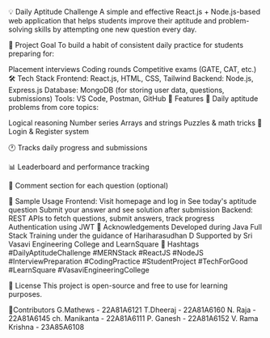 💡 Daily Aptitude Challenge
A simple and effective React.js + Node.js-based web application that helps students improve their aptitude and problem-solving skills by attempting one new question every day.

🎯 Project Goal
To build a habit of consistent daily practice for students preparing for:

Placement interviews
Coding rounds
Competitive exams (GATE, CAT, etc.)
🛠️ Tech Stack
Frontend: React.js, HTML, CSS, Tailwind
Backend: Node.js, Express.js
Database: MongoDB (for storing user data, questions, submissions)
Tools: VS Code, Postman, GitHub
🚀 Features
🧠 Daily aptitude problems from core topics:

Logical reasoning
Number series
Arrays and strings
Puzzles & math tricks
📝 Login & Register system

🕐 Tracks daily progress and submissions

📊 Leaderboard and performance tracking

💬 Comment section for each question (optional)

🧪 Sample Usage
Frontend:
Visit homepage and log in
See today's aptitude question
Submit your answer and see solution after submission
Backend:
REST APIs to fetch questions, submit answers, track progress
Authentication using JWT
🙌 Acknowledgements
Developed during Java Full Stack Training under the guidance of Hariharasudhan D
Supported by Sri Vasavi Engineering College and LearnSquare
🔖 Hashtags
#DailyAptitudeChallenge #MERNStack #ReactJS #NodeJS #InterviewPreparation #CodingPractice #StudentProject #TechForGood #LearnSquare #VasaviEngineeringCollege

📌 License
This project is open-source and free to use for learning purposes.

📌Contributors
G.Mathews - 22A81A6121 T.Dheeraj - 22A81A6160 N. Raja - 22A81A6145 ch. Manikanta - 22A81A6111 P. Ganesh - 22A81A6152 V. Rama Krishna - 23A85A6108
